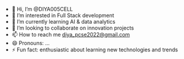 - 👋 Hi, I’m @DIYA005CELL
- 👀 I’m interested in Full Stack development
- 🌱 I’m currently learning AI & data analytics 
- 💞️ I’m looking to collaborate on innovation projects
- 📫 How to reach me diya_pcse2022@gmail.com
- 😄 Pronouns: ...
- ⚡ Fun fact: enthusiastic about learning new technologies and trends

<!---
DIYA005CELL/DIYA005CELL is a ✨ special ✨ repository because its `README.md` (this file) appears on your GitHub profile.
You can click the Preview link to take a look at your changes.
--->
